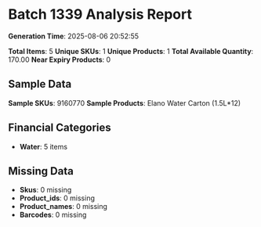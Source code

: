 # Batch 1339 Analysis Report

**Generation Time**: 2025-08-06 20:52:55

**Total Items**: 5
**Unique SKUs**: 1
**Unique Products**: 1
**Total Available Quantity**: 170.00
**Near Expiry Products**: 0

## Sample Data
**Sample SKUs**: 9160770
**Sample Products**: Elano Water Carton (1.5L*12)

## Financial Categories
- **Water**: 5 items

## Missing Data
- **Skus**: 0 missing
- **Product_ids**: 0 missing
- **Product_names**: 0 missing
- **Barcodes**: 0 missing
